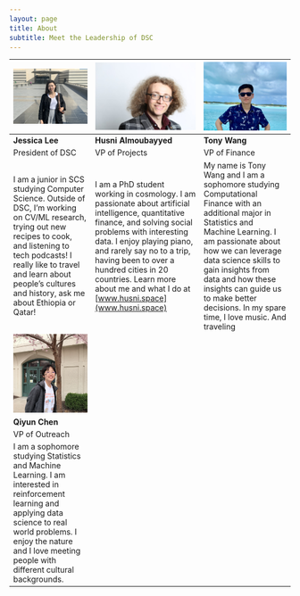 ```yaml
---
layout: page
title: About
subtitle: Meet the Leadership of DSC
---
```



| <img src="https://github.com/cmu-dsc/cmu-dsc.github.io/raw/master/img/jessica.jpg" alt="Jessica" width="320"/>  | <img src="https://github.com/cmu-dsc/cmu-dsc.github.io/raw/master/img/husni.jpg" alt="Husni" width="280"/>  | <img src="https://github.com/cmu-dsc/cmu-dsc.github.io/raw/master/img/tony.jpeg" alt="Tony" width="230"/>  |
|---|---|---|
|  **Jessica Lee**  |  **Husni Almoubayyed**  |  **Tony Wang**  |
|  President of DSC  |  VP of Projects  |  VP of Finance  |
|  I am a junior in SCS studying Computer Science. Outside of DSC, I’m working on CV/ML research, trying out new recipes to cook, and listening to tech podcasts! I really like to travel and learn about people’s cultures and history, ask me about Ethiopia or Qatar!  | I am a PhD student working in cosmology. I am passionate about artificial intelligence, quantitative finance, and solving social problems with interesting data. I enjoy playing piano, and rarely say no to a trip, having been to over a hundred cities in 20 countries. Learn more about me and what I do at [www.husni.space](www.husni.space)  | My name is Tony Wang and I am a sophomore studying Computational Finance with an additional major in Statistics and Machine Learning. I am passionate about how we can leverage data science skills to gain insights from data and how these insights can guide us to make better decisions. In my spare time, I love music. And traveling  |
| <img src="https://github.com/cmu-dsc/cmu-dsc.github.io/raw/master/img/qiyun.jpg" alt="Qiyun" width="320"/>  |  | 
|  **Qiyun Chen**  |  | 
|  VP of Outreach  |  | 
|  I am a sophomore studying Statistics and Machine Learning. I am interested in reinforcement learning and applying data science to real world problems. I enjoy the nature and I love meeting people with different cultural backgrounds.
 
